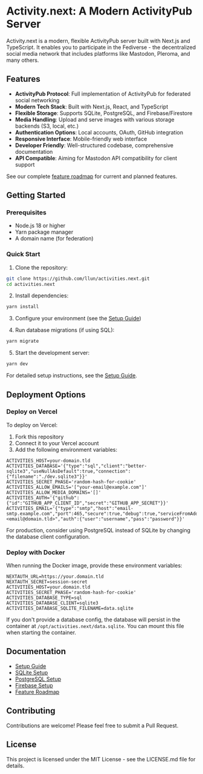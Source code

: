 # Activity.next: A Modern ActivityPub Server

Activity.next is a modern, flexible ActivityPub server built with Next.js and TypeScript. It enables you to participate in the Fediverse - the decentralized social media network that includes platforms like Mastodon, Pleroma, and many others.

## Features

- **ActivityPub Protocol**: Full implementation of ActivityPub for federated social networking
- **Modern Tech Stack**: Built with Next.js, React, and TypeScript
- **Flexible Storage**: Supports SQLite, PostgreSQL, and Firebase/Firestore
- **Media Handling**: Upload and serve images with various storage backends (S3, local, etc.)
- **Authentication Options**: Local accounts, OAuth, GitHub integration
- **Responsive Interface**: Mobile-friendly web interface
- **Developer Friendly**: Well-structured codebase, comprehensive documentation
- **API Compatible**: Aiming for Mastodon API compatibility for client support

See our complete [feature roadmap](docs/features.md) for current and planned features.

## Getting Started

### Prerequisites

- Node.js 18 or higher
- Yarn package manager
- A domain name (for federation)

### Quick Start

1. Clone the repository:
```bash
git clone https://github.com/llun/activities.next.git
cd activities.next
```

2. Install dependencies:
```bash
yarn install
```

3. Configure your environment (see the [Setup Guide](docs/setup.md))

4. Run database migrations (if using SQL):
```bash
yarn migrate
```

5. Start the development server:
```bash
yarn dev
```

For detailed setup instructions, see the [Setup Guide](docs/setup.md).

## Deployment Options

### Deploy on Vercel

To deploy on Vercel:

1. Fork this repository
2. Connect it to your Vercel account
3. Add the following environment variables:

```
ACTIVITIES_HOST=your-domain.tld
ACTIVITIES_DATABASE='{"type":"sql","client":"better-sqlite3","useNullAsDefault":true,"connection":{"filename":"./dev.sqlite3"}}'
ACTIVITIES_SECRET_PHASE='random-hash-for-cookie'
ACTIVITIES_ALLOW_EMAILS='["your-email@example.com"]'
ACTIVITIES_ALLOW_MEDIA_DOMAINS='[]'
ACTIVITIES_AUTH='{"github":{"id":"GITHUB_APP_CLIENT_ID","secret":"GITHUB_APP_SECRET"}}'
ACTIVITIES_EMAIL='{"type":"smtp","host":"email-smtp.example.com","port":465,"secure":true,"debug":true,"serviceFromAddress":"Service <email@domain.tld>","auth":{"user":"username","pass":"password"}}'
```

For production, consider using PostgreSQL instead of SQLite by changing the database client configuration.

### Deploy with Docker

When running the Docker image, provide these environment variables:

```
NEXTAUTH_URL=https://your.domain.tld
NEXTAUTH_SECRET=session-secret
ACTIVITIES_HOST=your.domain.tld
ACTIVITIES_SECRET_PHASE='random-hash-for-cookie'
ACTIVITIES_DATABASE_TYPE=sql
ACTIVITIES_DATABASE_CLIENT=sqlite3
ACTIVITIES_DATABASE_SQLITE_FILENAME=data.sqlite
```

If you don't provide a database config, the database will persist in the container at `/opt/activities.next/data.sqlite`. You can mount this file when starting the container.

## Documentation

- [Setup Guide](docs/setup.md)
- [SQLite Setup](docs/sqlite-setup.md)
- [PostgreSQL Setup](docs/postgresql-setup.md)
- [Firebase Setup](docs/firebase-setup.md)
- [Feature Roadmap](docs/features.md)

## Contributing

Contributions are welcome! Please feel free to submit a Pull Request.

## License

This project is licensed under the MIT License - see the LICENSE.md file for details.